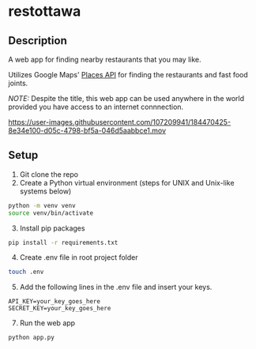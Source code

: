 # restottawa

## Description

A web app for finding nearby restaurants that you may like.

Utilizes Google Maps' [Places API](https://developers.google.com/maps/documentation/places/web-service) for finding the restaurants and fast food joints.

_NOTE:_ Despite the title, this web app can be used anywhere in the world provided you have access to an internet connnection.



https://user-images.githubusercontent.com/107209941/184470425-8e34e100-d05c-4798-bf5a-046d5aabbce1.mov



## Setup

1. Git clone the repo
2. Create a Python virtual environment (steps for UNIX and Unix-like systems below)

```sh
python -m venv venv
source venv/bin/activate
```

3. Install pip packages

```sh
pip install -r requirements.txt
```

4. Create .env file in root project folder

```sh
touch .env
```

5. Add the following lines in the .env file and insert your keys.

```
API_KEY=your_key_goes_here
SECRET_KEY=your_key_goes_here
```

7. Run the web app

```sh
python app.py
```
